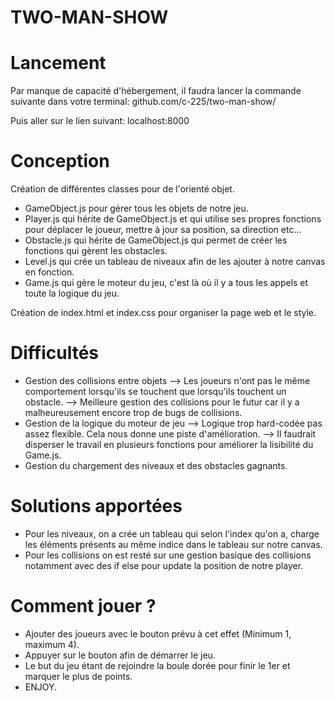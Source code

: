 # TWO-MAN-SHOW

# Lancement
Par manque de capacité d'hébergement, il faudra lancer la commande suivante dans votre terminal:
  github.com/c-225/two-man-show/
  
Puis aller sur le lien suivant:
  localhost:8000

# Conception

Création de différentes classes pour de l'orienté objet.
- GameObject.js pour gérer tous les objets de notre jeu.
- Player.js qui hérite de GameObject.js et qui utilise ses propres fonctions pour déplacer le joueur, mettre à jour sa position, sa direction etc...
- Obstacle.js qui hérite de GameObject.js qui permet de créer les fonctions qui gèrent les obstacles.
- Level.js qui crée un tableau de niveaux afin de les ajouter à notre canvas en fonction.
- Game.js qui gère le moteur du jeu, c'est là où il y a tous les appels et toute la logique du jeu.

Création de index.html et index.css pour organiser la page web et le style.

# Difficultés

- Gestion des collisions entre objets --> Les joueurs n'ont pas le même comportement lorsqu'ils se touchent que lorsqu'ils touchent un obstacle. --> Meilleure gestion des collisions pour le futur car il y a malheureusement encore trop de bugs de collisions.
- Gestion de la logique du moteur de jeu --> Logique trop hard-codée pas assez flexible. Cela nous donne une piste d'amélioration. --> Il faudrait disperser le travail en plusieurs fonctions pour améliorer la lisibilité du Game.js.
- Gestion du chargement des niveaux et des obstacles gagnants.

# Solutions apportées

- Pour les niveaux, on a crée un tableau qui selon l'index qu'on a, charge les éléments présents au même indice dans le tableau sur notre canvas.
- Pour les collisions on est resté sur une gestion basique des collisions notamment avec des if else pour update la position de notre player.

# Comment jouer ? 

- Ajouter des joueurs avec le bouton prévu à cet effet (Minimum 1, maximum 4).
- Appuyer sur le bouton afin de démarrer le jeu.
- Le but du jeu étant de rejoindre la boule dorée pour finir le 1er et marquer le plus de points.
- ENJOY.



